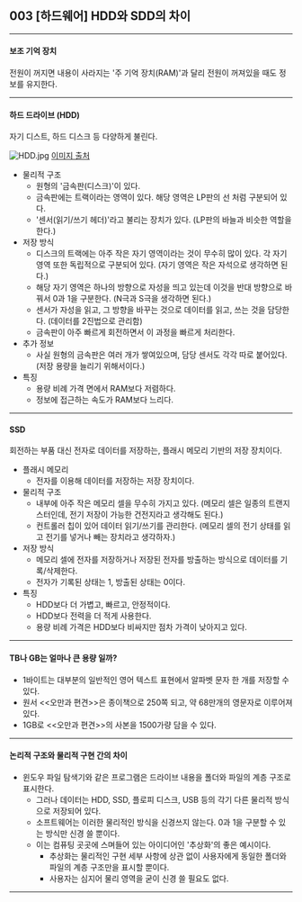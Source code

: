 ## 003 [하드웨어] HDD와 SDD의 차이

---

#### 보조 기억 장치
전원이 꺼지면 내용이 사라지는 '주 기억 장치(RAM)'과 달리 전원이 꺼져있을 때도 정보를 유지한다.

---

#### 하드 드라이브 (HDD)
자기 디스트, 하드 디스크 등 다양하게 불린다.

![HDD.jpg](https://mblogthumb-phinf.pstatic.net/MjAxODA3MjFfMjE0/MDAxNTMyMDk5NDM3NzEy.nf7OLU16rrLiuUuZe1J_ImD-uH9NqUmQ6PrsFaNgBJUg.DR5lkxLARbNxh1Ox-tB-2Claz8j9Uy7HnKCCRkKjqccg.JPEG.crabbyreview/HDD.jpg?type=w800) [이미지 출처](https://m.blog.naver.com/crabbyreview/221323837424)
- 물리적 구조
  - 원형의 '금속판(디스크)'이 있다.
  - 금속판에는 트랙이라는 영역이 있다. 해당 영역은 LP판의 선 처럼 구분되어 있다.
  - '센서(읽기/쓰기 헤더)'라고 불리는 장치가 있다. (LP판의 바늘과 비슷한 역할을 한다.)
- 저장 방식
  - 디스크의 트랙에는 아주 작은 자기 영역이라는 것이 무수히 많이 있다. 각 자기 영역 또한 독립적으로 구분되어 있다. (자기 영역은 작은 자석으로 생각하면 된다.)
  - 해당 자기 영역은 하나의 방향으로 자성을 띄고 있는데 이것을 반대 방향으로 바꿔서 0과 1을 구분한다. (N극과 S극을 생각하면 된다.)
  - 센서가 자성을 읽고, 그 방향을 바꾸는 것으로 데이터를 읽고, 쓰는 것을 담당한다. (데이터를 2진법으로 관리함)
  - 금속판이 아주 빠르게 회전하면서 이 과정을 빠르게 처리한다.
- 추가 정보
  - 사실 원형의 금속판은 여러 개가 쌓여있으며, 담당 센서도 각각 따로 붙어있다. (저장 용량을 늘리기 위해서이다.)
- 특징
  - 용량 비례 가격 면에서 RAM보다 저렴하다.
  - 정보에 접근하는 속도가 RAM보다 느리다.

---

#### SSD
회전하는 부품 대신 전자로 데이터를 저장하는, 플래시 메모리 기반의 저장 장치이다.
- 플래시 메모리
  - 전자를 이용해 데이터를 저장하는 저장 장치이다. 
- 물리적 구조
  - 내부에 아주 작은 메모리 셀을 무수히 가지고 있다. (메모리 셀은 일종의 트랜지스터인데, 전기 저장이 가능한 건전지라고 생각해도 된다.)
  - 컨트롤러 칩이 있어 데이터 읽기/쓰기를 관리한다. (메모리 셀의 전기 상태를 읽고 전기를 넣거나 빼는 장치라고 생각하자.)
- 저장 방식
  - 메모리 셀에 전자를 저장하거나 저장된 전자를 방출하는 방식으로 데이터를 기록/삭제한다.
  - 전자가 기록된 상태는 1, 방출된 상태는 0이다.
- 특징 
  - HDD보다 더 가볍고, 빠르고, 안정적이다.
  - HDD보다 전력을 더 적게 사용한다.
  - 용량 비례 가격은 HDD보다 비싸지만 점차 가격이 낮아지고 있다.

---

#### TB나 GB는 얼마나 큰 용량 일까?
- 1바이트는 대부분의 일반적인 영어 텍스트 표현에서 알파벳 문자 한 개를 저장할 수 있다.
- 원서 <<오만과 편견>>은 종이책으로 250쪽 되고, 약 68만개의 영문자로 이루어져 있다.
- 1GB로 <<오만과 편견>>의 사본을 1500가량 담을 수 있다.

---

#### 논리적 구조와 물리적 구현 간의 차이
- 윈도우 파일 탐색기와 같은 프로그램은 드라이브 내용을 폴더와 파일의 계층 구조로 표시한다.
  - 그러나 데이터는 HDD, SSD, 플로피 디스크, USB 등의 각기 다른 물리적 방식으로 저장되어 있다.
  - 소프트웨어는 이러한 물리적인 방식을 신경쓰지 않는다. 0과 1을 구분할 수 있는 방식만 신경 쓸 뿐이다.
  - 이는 컴퓨팅 곳곳에 스며들어 있는 아이디어인 '추상화'의 좋은 예시이다. 
    - 추상화는 물리적인 구현 세부 사항에 상관 없이 사용자에게 동일한 폴더와 파일의 계층 구조만을 표시할 뿐이다. 
    - 사용자는 심지어 물리 영역을 굳이 신경 쓸 필요도 없다.

---